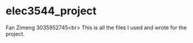 # elec3544_project
Fan Zimeng 3035952745<br\>
This is all the files I used and wrote for the project.
